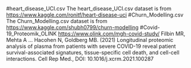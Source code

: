 #heart_disease_UCI.csv
The heart_disease_UCI.csv dataset is from https://www.kaggle.com/ronitf/heart-disease-uci
#Churn_Modelling.csv
The Churn_Modelling.csv dataset is from https://www.kaggle.com/shubh0799/churn-modelling
#Covid-19_Proteomik_OLINK
https://www.olink.com/mgh-covid-study/
Filbin MR, Mehta A ... Hacohen N, Goldberg MB. (2021) Longitudinal proteomic analysis of plasma from patients with 
severe COVID-19 reveal patient survival-associated signatures, tissue-specific cell death, and cell-cell interactions. 
Cell Rep Med., DOI: 10.1016/j.xcrm.2021.100287